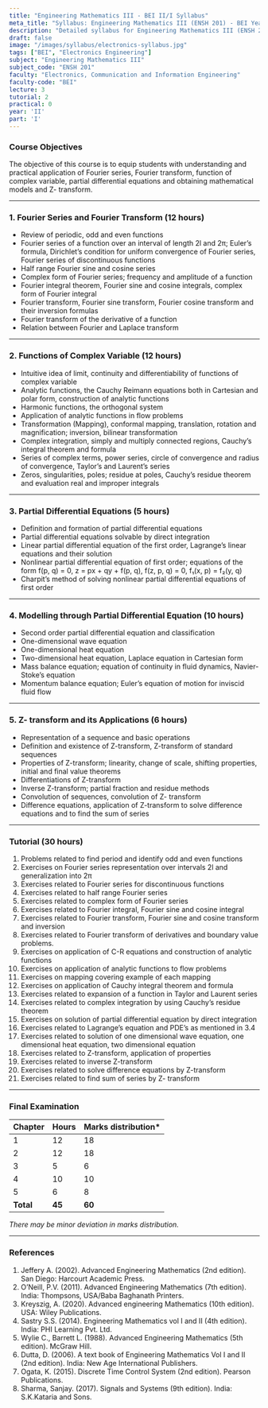 ```yaml
---
title: "Engineering Mathematics III - BEI II/I Syllabus"
meta_title: "Syllabus: Engineering Mathematics III (ENSH 201) - BEI Year 2 Part 1 | IOE Notes"
description: "Detailed syllabus for Engineering Mathematics III (ENSH 201), a second year, first part subject in the IOE BEI program."
draft: false
image: "/images/syllabus/electronics-syllabus.jpg"
tags: ["BEI", "Electronics Engineering"]
subject: "Engineering Mathematics III"
subject_code: "ENSH 201"
faculty: "Electronics, Communication and Information Engineering"
faculty-code: "BEI"
lecture: 3
tutorial: 2
practical: 0
year: 'II'
part: 'I'
---
```



### Course Objectives
The objective of this course is to equip students with understanding and practical application of Fourier series, Fourier transform, function of complex variable, partial differential equations and obtaining mathematical models and Z- transform.

---

### 1. Fourier Series and Fourier Transform (12 hours)
- Review of periodic, odd and even functions
- Fourier series of a function over an interval of length 2l and 2π; Euler’s formula, Dirichlet’s condition for uniform convergence of Fourier series, Fourier series of discontinuous functions
- Half range Fourier sine and cosine series
- Complex form of Fourier series; frequency and amplitude of a function
- Fourier integral theorem, Fourier sine and cosine integrals, complex form of Fourier integral
- Fourier transform, Fourier sine transform, Fourier cosine transform and their inversion formulas
- Fourier transform of the derivative of a function
- Relation between Fourier and Laplace transform

---

### 2. Functions of Complex Variable (12 hours)
- Intuitive idea of limit, continuity and differentiability of functions of complex variable
- Analytic functions, the Cauchy Reimann equations both in Cartesian and polar form, construction of analytic functions
- Harmonic functions, the orthogonal system
- Application of analytic functions in flow problems
- Transformation (Mapping), conformal mapping, translation, rotation and magnification; inversion, bilinear transformation
- Complex integration, simply and multiply connected regions, Cauchy’s integral theorem and formula
- Series of complex terms, power series, circle of convergence and radius of convergence, Taylor’s and Laurent’s series
- Zeros, singularities, poles; residue at poles, Cauchy’s residue theorem and evaluation real and improper integrals

---

### 3. Partial Differential Equations (5 hours)
- Definition and formation of partial differential equations
- Partial differential equations solvable by direct integration
- Linear partial differential equation of the first order, Lagrange’s linear equations and their solution
- Nonlinear partial differential equation of first order; equations of the form f(p, q) = 0, z = px + qy + f(p, q), f(z, p, q) = 0, f₁(x, p) = f₂(y, q)
- Charpit’s method of solving nonlinear partial differential equations of first order

---

### 4. Modelling through Partial Differential Equation (10 hours)
- Second order partial differential equation and classification
- One-dimensional wave equation
- One-dimensional heat equation
- Two-dimensional heat equation, Laplace equation in Cartesian form
- Mass balance equation; equation of continuity in fluid dynamics, Navier-Stoke’s equation
- Momentum balance equation; Euler’s equation of motion for inviscid fluid flow

---

### 5. Z- transform and its Applications (6 hours)
- Representation of a sequence and basic operations
- Definition and existence of Z-transform, Z-transform of standard sequences
- Properties of Z-transform; linearity, change of scale, shifting properties, initial and final value theorems
- Differentiations of Z-transform
- Inverse Z-transform; partial fraction and residue methods
- Convolution of sequences, convolution of Z- transform
- Difference equations, application of Z-transform to solve difference equations and to find the sum of series

---

### Tutorial (30 hours)
1. Problems related to find period and identify odd and even functions
2. Exercises on Fourier series representation over intervals 2l and generalization into 2π
3. Exercises related to Fourier series for discontinuous functions
4. Exercises related to half range Fourier series
5. Exercises related to complex form of Fourier series
6. Exercises related to Fourier integral, Fourier sine and cosine integral
7. Exercises related to Fourier transform, Fourier sine and cosine transform and inversion
8. Exercises related to Fourier transform of derivatives and boundary value problems.
9. Exercises on application of C-R equations and construction of analytic functions
10. Exercises on application of analytic functions to flow problems
11. Exercises on mapping covering example of each mapping
12. Exercises on application of Cauchy integral theorem and formula
13. Exercises related to expansion of a function in Taylor and Laurent series
14. Exercises related to complex integration by using Cauchy’s residue theorem
15. Exercises on solution of partial differential equation by direct integration
16. Exercises related to Lagrange’s equation and PDE’s as mentioned in 3.4
17. Exercises related to solution of one dimensional wave equation, one dimensional heat equation, two dimensional equation
18. Exercises related to Z-transform, application of properties
19. Exercises related to inverse Z-transform
20. Exercises related to solve difference equations by Z-transform
21. Exercises related to find sum of series by Z- transform

---

### Final Examination
| Chapter | Hours | Marks distribution* |
|---------|-------|---------------------|
| 1       | 12    | 18                  |
| 2       | 12    | 18                  |
| 3       | 5     | 6                   |
| 4       | 10    | 10                  |
| 5       | 6     | 8                   |
| **Total** | **45** | **60**             |

*There may be minor deviation in marks distribution.*

---

### References
1. Jeffery A. (2002). Advanced Engineering Mathematics (2nd edition). San Diego: Harcourt Academic Press.
2. O’Neill, P.V. (2011). Advanced Engineering Mathematics (7th edition). India: Thompsons, USA/Baba Baghanath Printers.
3. Kreyszig, A. (2020). Advanced engineering Mathematics (10th edition). USA: Wiley Publications.
4. Sastry S.S. (2014). Engineering Mathematics vol I and II (4th edition). India: PHI Learning Pvt. Ltd.
5. Wylie C., Barrett L. (1988). Advanced Engineering Mathematics (5th edition). McGraw Hill.
6. Dutta, D. (2006). A text book of Engineering Mathematics Vol I and II (2nd edition). India: New Age International Publishers.
7. Ogata, K. (2015). Discrete Time Control System (2nd edition). Pearson Publications.
8. Sharma, Sanjay. (2017). Signals and Systems (9th edition). India: S.K.Kataria and Sons.
